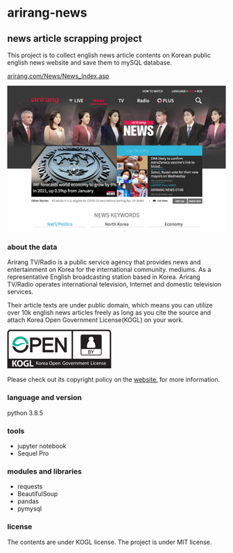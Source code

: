 # arirang-news

## news article scrapping project


This project is to collect english news article contents on Korean public english news website and save them to mySQL database.

<a href = "arirang.com/News/News_Index.asp">arirang.com/News/News_Index.asp</a>

<img src = "https://github.com/kim-jeonghyun/arirang-news/blob/main/img/arirang%20news%20webpage.png"/>

### about the data

Arirang TV/Radio is a public service agency that provides news and entertainment on Korea for the international community. mediums. As a representative English broadcasting station based in Korea. Arirang TV/Radio operates international television, Internet and domestic television services.

Their article texts are under public domain, which means you can utilize over 10k english news articles freely as long as you cite the source and attach Korea Open Government License(KOGL) on your work.

<img src = "https://github.com/kim-jeonghyun/arirang-news/blob/main/img/KOGL_logo.gif"/>

Please check out its copyright policy on the <a href = "https://www.arirang.com/help/copyright_policy.asp?sys_lang=Eng"> website.</a> for more information.

### language and version

python 3.8.5

### tools
- jupyter notebook
- Sequel Pro

### modules and libraries

- requests
- BeautifulSoup
- pandas
- pymysql



### license

The contents are under KOGL license. 
The project is under MIT license.